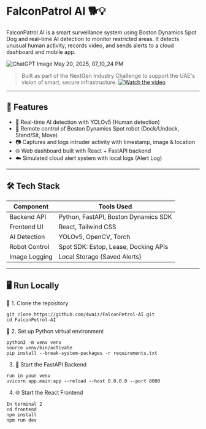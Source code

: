 # FalconPatrol AI 🐕💡

FalconPatrol AI is a smart surveillance system using Boston Dynamics Spot Dog and real-time AI detection to monitor restricted areas. It detects unusual human activity, records video, and sends alerts to a cloud dashboard and mobile app.

![ChatGPT Image May 20, 2025, 07_10_24 PM](https://github.com/user-attachments/assets/110978bf-66d2-4981-b690-5667609c068c)

> Built as part of the NextGen Industry Challenge to support the UAE's vision of smart, secure infrastructure.
[![Watch the video](https://img.youtube.com/vi/KhnNkMcIaIg/maxresdefault.jpg)](https://youtu.be/KhnNkMcIaIg)

---

## 🎯 Features
- 🧠 Real-time AI detection with YOLOv5 (Human detection)
- 🤖 Remote control of Boston Dynamics Spot robot (Dock/Undock, Stand/Sit, Move)
- 📷 Captures and logs intruder activity with timestamp, image & location
- 🌐 Web dashboard built with React + FastAPI backend
- ☁️ Simulated cloud alert system with local logs (Alert Log)

---

## 🛠️ Tech Stack

| Component     | Tools Used                           |
| ------------- | ------------------------------------ |
| Backend API   | Python, FastAPI, Boston Dynamics SDK |
| Frontend UI   | React, Tailwind CSS                  |
| AI Detection  | YOLOv5, OpenCV, Torch                |
| Robot Control | Spot SDK: Estop, Lease, Docking APIs |
| Image Logging | Local Storage (Saved Alerts)         |

---

## 🖥️ Run Locally

🔧 1. Clone the repository
```
git clone https://github.com/4waiz/FalconPetrol-AI.git
cd FalconPetrol-AI
```
🐍 2. Set up Python virtual environment
```
python3 -m venv venv
source venv/bin/activate
pip install --break-system-packages -r requirements.txt
```
3. 🚀 Start the FastAPI Backend
```
run in your venv
uvicorn app.main:app --reload --host 0.0.0.0 --port 8000
```

4. 🌐 Start the React Frontend

```
In terminal 2
cd frontend
npm install
npm run dev
```
